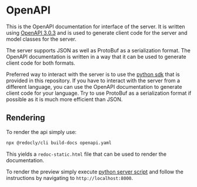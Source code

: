 # OpenAPI

This is the OpenAPI documentation for interface of the server. It is written using
[OpenAPI 3.0.3](https://spec.openapis.org/oas/v3.0.3) and is used to generate client code for the server and model
classes for the server.

The server supports JSON as well as ProtoBuf as a serialization format. The OpenAPI documentation is written in a way
that it can be used to generate client code for both formats.

Preferred way to interact with the server is to use the [python sdk](../python-sdk) that is provided in this repository.
If you have to interact with the server from a different language, you can use the OpenAPI documentation to generate
client code for your language. Try to use ProtoBuf as a serialization format if possible as it is much more efficient
than JSON.

## Rendering

To render the api simply use:

```bash
npx @redocly/cli build-docs openapi.yaml
```

This yields a `redoc-static.html` file that can be used to render the documentation.

To render the preview simply execute [python server script](server.py) and follow the instructions by navigating to
`http://localhost:8000`.
